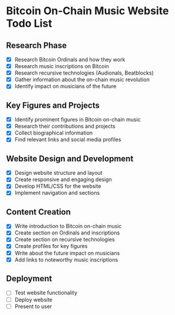 # Bitcoin On-Chain Music Website Todo List

## Research Phase
- [x] Research Bitcoin Ordinals and how they work
- [x] Research music inscriptions on Bitcoin
- [x] Research recursive technologies (Audionals, Beatblocks)
- [x] Gather information about the on-chain music revolution
- [x] Identify impact on musicians of the future

## Key Figures and Projects
- [x] Identify prominent figures in Bitcoin on-chain music
- [x] Research their contributions and projects
- [x] Collect biographical information
- [x] Find relevant links and social media profiles

## Website Design and Development
- [x] Design website structure and layout
- [x] Create responsive and engaging design
- [x] Develop HTML/CSS for the website
- [x] Implement navigation and sections

## Content Creation
- [x] Write introduction to Bitcoin on-chain music
- [x] Create section on Ordinals and inscriptions
- [x] Create section on recursive technologies
- [x] Create profiles for key figures
- [x] Write about the future impact on musicians
- [x] Add links to noteworthy music inscriptions

## Deployment
- [ ] Test website functionality
- [ ] Deploy website
- [ ] Present to user
